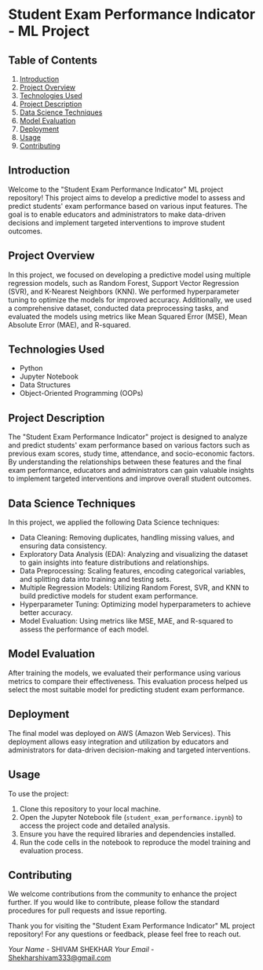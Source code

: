 # Student Exam Performance Indicator - ML Project

## Table of Contents

1. [Introduction](#introduction)
2. [Project Overview](#project-overview)
3. [Technologies Used](#technologies-used)
4. [Project Description](#project-description)
5. [Data Science Techniques](#data-science-techniques)
6. [Model Evaluation](#model-evaluation)
7. [Deployment](#deployment)
8. [Usage](#usage)
9. [Contributing](#contributing)
   
## Introduction

Welcome to the "Student Exam Performance Indicator" ML project repository! This project aims to develop a predictive model to assess and predict students' exam performance based on various input features. The goal is to enable educators and administrators to make data-driven decisions and implement targeted interventions to improve student outcomes.

## Project Overview

In this project, we focused on developing a predictive model using multiple regression models, such as Random Forest, Support Vector Regression (SVR), and K-Nearest Neighbors (KNN). We performed hyperparameter tuning to optimize the models for improved accuracy. Additionally, we used a comprehensive dataset, conducted data preprocessing tasks, and evaluated the models using metrics like Mean Squared Error (MSE), Mean Absolute Error (MAE), and R-squared.

## Technologies Used

- Python
- Jupyter Notebook
- Data Structures
- Object-Oriented Programming (OOPs)

## Project Description

The "Student Exam Performance Indicator" project is designed to analyze and predict students' exam performance based on various factors such as previous exam scores, study time, attendance, and socio-economic factors. By understanding the relationships between these features and the final exam performance, educators and administrators can gain valuable insights to implement targeted interventions and improve overall student outcomes.

## Data Science Techniques

In this project, we applied the following Data Science techniques:

- Data Cleaning: Removing duplicates, handling missing values, and ensuring data consistency.
- Exploratory Data Analysis (EDA): Analyzing and visualizing the dataset to gain insights into feature distributions and relationships.
- Data Preprocessing: Scaling features, encoding categorical variables, and splitting data into training and testing sets.
- Multiple Regression Models: Utilizing Random Forest, SVR, and KNN to build predictive models for student exam performance.
- Hyperparameter Tuning: Optimizing model hyperparameters to achieve better accuracy.
- Model Evaluation: Using metrics like MSE, MAE, and R-squared to assess the performance of each model.

## Model Evaluation

After training the models, we evaluated their performance using various metrics to compare their effectiveness. This evaluation process helped us select the most suitable model for predicting student exam performance.

## Deployment

The final model was deployed on AWS (Amazon Web Services). This deployment allows easy integration and utilization by educators and administrators for data-driven decision-making and targeted interventions.

## Usage

To use the project:

1. Clone this repository to your local machine.
2. Open the Jupyter Notebook file (`student_exam_performance.ipynb`) to access the project code and detailed analysis.
3. Ensure you have the required libraries and dependencies installed.
4. Run the code cells in the notebook to reproduce the model training and evaluation process.

## Contributing

We welcome contributions from the community to enhance the project further. If you would like to contribute, please follow the standard procedures for pull requests and issue reporting.

Thank you for visiting the "Student Exam Performance Indicator" ML project repository! For any questions or feedback, please feel free to reach out.

_Your Name_ - SHIVAM SHEKHAR 
_Your Email_ - Shekharshivam333@gmail.com

